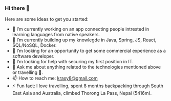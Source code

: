 ### Hi there 👋

Here are some ideas to get you started:

- 🔭  I’m currently working on an app connecting people intrested in learning languages from native speakers.
- 🌱  I’m currently building up my knowlegde in Java, Spring, JS, React, SQL/NoSQL, Docker.
- 👯  I’m looking for an opportunity to get some commercial experience as a software developer.
- 🤔  I’m looking for help with securing my first position in IT.
- 💬  Ask me about anything related to the technologies mentioned above or travelling 🧭.
- 📫  How to reach me: krasy8@gmail.com
- ⚡  Fun fact: I love travelling, spent 8 months backpacking through South East Asia and Australia, climbed Thorong La Pass, Nepal (5416m).
